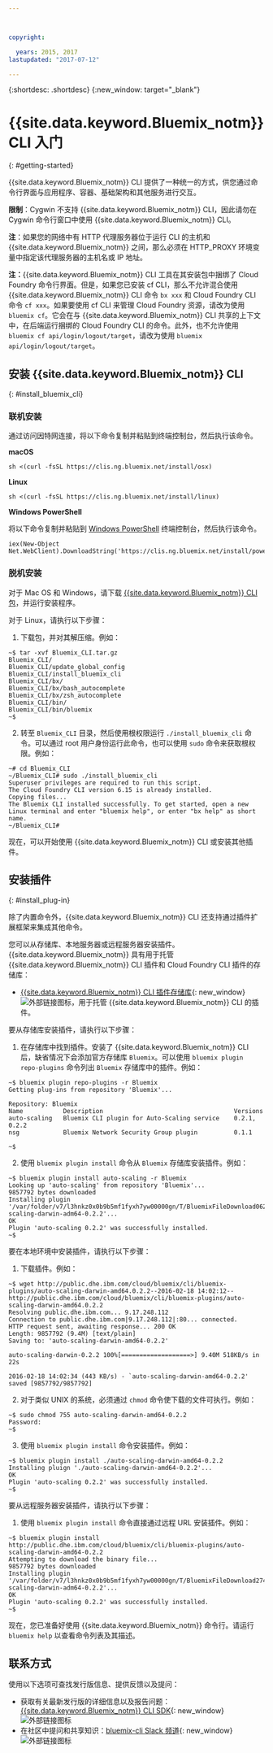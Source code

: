 ```yaml
---



copyright:

  years: 2015, 2017
lastupdated: "2017-07-12"

---
```



{:shortdesc: .shortdesc}
{:new_window: target="_blank"}

# {{site.data.keyword.Bluemix_notm}} CLI 入门
{: #getting-started}

{{site.data.keyword.Bluemix_notm}} CLI 提供了一种统一的方式，供您通过命令行界面与应用程序、容器、基础架构和其他服务进行交互。 

**限制**：Cygwin 不支持 {{site.data.keyword.Bluemix_notm}} CLI，因此请勿在 Cygwin 命令行窗口中使用 {{site.data.keyword.Bluemix_notm}} CLI。

**注**：如果您的网络中有 HTTP 代理服务器位于运行 CLI 的主机和 {{site.data.keyword.Bluemix_notm}} 之间，那么必须在 HTTP_PROXY 环境变量中指定该代理服务器的主机名或 IP 地址。

**注：**{{site.data.keyword.Bluemix_notm}} CLI 工具在其安装包中捆绑了 Cloud Foundry 命令行界面。但是，如果您已安装 cf CLI，那么不允许混合使用 {{site.data.keyword.Bluemix_notm}} CLI 命令 `bx xxx` 和 Cloud Foundry CLI 命令 `cf xxx`。如果要使用 cf CLI 来管理 Cloud Foundry 资源，请改为使用 `bluemix cf`。它会在与 {{site.data.keyword.Bluemix_notm}} CLI 共享的上下文中，在后端运行捆绑的 Cloud Foundry CLI 的命令。此外，也不允许使用 `bluemix cf api/login/logout/target`，请改为使用 `bluemix api/login/logout/target`。

## 安装 {{site.data.keyword.Bluemix_notm}} CLI
{: #install_bluemix_cli}

<!-- Online installation Currently Production Only! Please don't forget to replace the domain name-->

### 联机安装

通过访问因特网连接，将以下命令复制并粘贴到终端控制台，然后执行该命令。

**macOS**
```
sh <(curl -fsSL https://clis.ng.bluemix.net/install/osx)
```

**Linux**
```
sh <(curl -fsSL https://clis.ng.bluemix.net/install/linux)
```

**Windows PowerShell**

将以下命令复制并粘贴到 [Windows PowerShell](https://msdn.microsoft.com/en-us/powershell/scripting/getting-started/getting-started-with-windows-powershell) 终端控制台，然后执行该命令。
```
iex(New-Object Net.WebClient).DownloadString('https://clis.ng.bluemix.net/install/powershell')
```

### 脱机安装

<!-- End of online installation -->

对于 Mac OS 和 Windows，请下载 [{{site.data.keyword.Bluemix_notm}} CLI 包](/docs/cli/index.html#downloads)，并运行安装程序。

对于 Linux，请执行以下步骤：

  1. 下载包，并对其解压缩。例如：

  ```
  ~$ tar -xvf Bluemix_CLI.tar.gz
  Bluemix_CLI/
  Bluemix_CLI/update_global_config
  Bluemix_CLI/install_bluemix_cli
  Bluemix_CLI/bx/
  Bluemix_CLI/bx/bash_autocomplete
  Bluemix_CLI/bx/zsh_autocomplete
  Bluemix_CLI/bin/
  Bluemix_CLI/bin/bluemix
  ~$
  ```

  2. 转至 `Bluemix_CLI` 目录，然后使用根权限运行 `./install_bluemix_cli` 命令。可以通过 root 用户身份运行此命令，也可以使用 `sudo` 命令来获取根权限。例如：

  ```
  ~# cd Bluemix_CLI
  ~/Bluemix_CLI# sudo ./install_bluemix_cli
  Superuser privileges are required to run this script.
  The Cloud Foundry CLI version 6.15 is already installed.
  Copying files...
  The Bluemix CLI installed successfully. To get started, open a new Linux terminal and enter "bluemix help", or enter "bx help" as short name.
  ~/Bluemix_CLI#
  ```

现在，可以开始使用 {{site.data.keyword.Bluemix_notm}} CLI 或安装其他插件。

## 安装插件
{: #install_plug-in}

除了内置命令外，{{site.data.keyword.Bluemix_notm}} CLI 还支持通过插件扩展框架来集成其他命令。


您可以从存储库、本地服务器或远程服务器安装插件。{{site.data.keyword.Bluemix_notm}} 具有用于托管 {{site.data.keyword.Bluemix_notm}} CLI 插件和 Cloud Foundry CLI 插件的存储库：

   * [{{site.data.keyword.Bluemix_notm}} CLI 插件存储库](http://clis.ng.bluemix.net/ui/repository.html#bluemix-plugins){: new_window} ![外部链接图标](../../../icons/launch-glyph.svg)，用于托管 {{site.data.keyword.Bluemix_notm}} CLI 的插件。

要从存储库安装插件，请执行以下步骤：

  1. 在存储库中找到插件。安装了 {{site.data.keyword.Bluemix_notm}} CLI 后，缺省情况下会添加官方存储库 `Bluemix`。可以使用 `bluemix plugin repo-plugins` 命令列出 `Bluemix` 存储库中的插件。例如：

  ```
  ~$ bluemix plugin repo-plugins -r Bluemix
  Getting plug-ins from repository 'Bluemix'...

  Repository: Bluemix
  Name           Description                                    Versions
  auto-scaling   Bluemix CLI plugin for Auto-Scaling service    0.2.1, 0.2.2
  nsg            Bluemix Network Security Group plugin          0.1.1

  ~$
  ```

  2. 使用 `bluemix plugin install` 命令从 `Bluemix` 存储库安装插件。例如：

  ```
  ~$ bluemix plugin install auto-scaling -r Bluemix
  Looking up 'auto-scaling' from repository 'Bluemix'...
  9857792 bytes downloaded
  Installing plugin '/var/folder/v7/l3hnkz0x0b9b5mf1fyxh7yw00000gn/T/BluemixFileDownload062468676/auto-scaling-darwin-adm64-0.2.2'...
  OK
  Plugin 'auto-scaling 0.2.2' was successfully installed.
  ~$
  ```


要在本地环境中安装插件，请执行以下步骤：

  1. 下载插件。例如：

  ```
  ~$ wget http://public.dhe.ibm.com/cloud/bluemix/cli/bluemix-plugins/auto-scaling-darwin-amd64.0.2.2--2016-02-18 14:02:12-- http://public.dhe.ibm.com/cloud/bluemix/cli/bluemix-plugins/auto-scaling-darwin-amd64.0.2.2
  Resolving public.dhe.ibm.com... 9.17.248.112
  Connection to public.dhe.ibm.com|9.17.248.112|:80... connected.
  HTTP request sent, awaiting response... 200 OK
  Length: 9857792 (9.4M) [text/plain]
  Saving to: 'auto-scaling-darwin-amd64-0.2.2'

  auto-scaling-darwin-0.2.2 100%[===================>] 9.40M 518KB/s in 22s

  2016-02-18 14:02:34 (443 KB/s) - `auto-scaling-darwin-amd64-0.2.2' saved [9857792/9857792]
  ```

  2. 对于类似 UNIX 的系统，必须通过 `chmod` 命令使下载的文件可执行。例如：

  ```
  ~$ sudo chmod 755 auto-scaling-darwin-amd64-0.2.2
  Password:
  ~$
  ```

  3. 使用 `bluemix plugin install` 命令安装插件。例如：

  ```
  ~$ bluemix plugin install ./auto-scaling-darwin-amd64-0.2.2
  Installing pluign './auto-scaling-darwin-amd64-0.2.2'...
  OK
  Plugin 'auto-scaling 0.2.2' was successfully installed.
  ~$
  ```

要从远程服务器安装插件，请执行以下步骤：

  1. 使用 `bluemix plugin install` 命令直接通过远程 URL 安装插件。例如：

  ```
  ~$ bluemix plugin install http://public.dhe.ibm.com/cloud/bluemix/cli/bluemix-plugins/auto-scaling-darwin-amd64-0.2.2
  Attempting to download the binary file...
  9857792 bytes downloaded
  Installing plugin '/var/folder/v7/l3hnkz0x0b9b5mf1fyxh7yw00000gn/T/BluemixFileDownload274645142/auto-scaling-darwin-adm64-0.2.2'...
  OK
  Plugin 'auto-scaling 0.2.2' was successfully installed.
  ~$
  ```


现在，您已准备好使用 {{site.data.keyword.Bluemix_notm}} 命令行。请运行 `bluemix help` 以查看命令列表及其描述。 

## 联系方式

使用以下选项可查找发行版信息、提供反馈以及提问：
 * 获取有关最新发行版的详细信息以及报告问题：[{{site.data.keyword.Bluemix_notm}} CLI SDK](https://github.com/IBM-Bluemix/bluemix-cli-sdk){: new_window}![外部链接图标](../../../icons/launch-glyph.svg)
 * 在社区中提问和共享知识：[bluemix-cli Slack 频道](https://dwopen.slack.com/messages/bluemix-cli/){: new_window}![外部链接图标](../../../icons/launch-glyph.svg)
